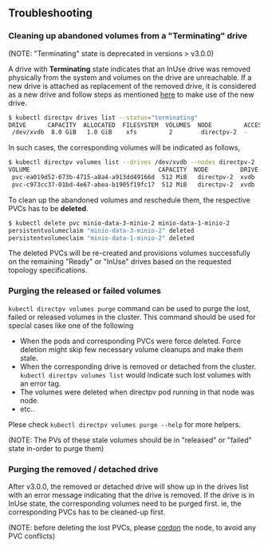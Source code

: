 
Troubleshooting
-------------

### Cleaning up abandoned volumes from a "Terminating" drive

(NOTE: "Terminating" state is deprecated in versions > v3.0.0)

A drive with **Terminating** state indicates that an InUse drive was removed physically from the system and volumes on the drive are unreachable. If a new drive is attached as replacement of the removed drive, it is considered as a new drive and follow steps as mentioned [here](https://github.com/minio/directpv/blob/master/docs/cli.md#format-and-add-drives-to-directpv) to make use of the new drive.

```sh
$ kubectl directpv drives list --status="terminating"
DRIVE      CAPACITY  ALLOCATED  FILESYSTEM  VOLUMES  NODE         ACCESS-TIER  STATUS        
 /dev/xvdb  8.0 GiB   1.0 GiB    xfs         2        directpv-2  -            Terminating
```

In such cases, the corresponding volumes will be indicated as follows,

```sh
$ kubectl directpv volumes list --drives /dev/xvdb --nodes directpv-2 --all
VOLUME                                    CAPACITY  NODE         DRIVE  PODNAME  PODNAMESPACE                                                                                           
 pvc-ea019d52-673b-4715-a8a4-a913dd49166d  512 MiB   directpv-2  xvdb   minio-2  default       *[DRIVE LOST] Please refer https://github.com/minio/directpv/blob/master/docs/troubleshooting.md
 pvc-c973cc37-01bd-4e67-abea-b1905f19fc17  512 MiB   directpv-2  xvdb   minio-2  default       *[DRIVE LOST] Please refer https://github.com/minio/directpv/blob/master/docs/troubleshooting.md
```

To clean up the abandoned volumes and reschedule them, the respective PVCs has to be **deleted**.

```sh
$ kubectl delete pvc minio-data-3-minio-2 minio-data-1-minio-2
persistentvolumeclaim "minio-data-3-minio-2" deleted
persistentvolumeclaim "minio-data-1-minio-2" deleted  
```

The deleted PVCs will be re-created and provisions volumes successfully on the remaining "Ready" or "InUse" drives based on the requested topology specifications.

### Purging the released or failed volumes

`kubectl directpv volumes purge` command can be used to purge the lost, failed or released volumes in the cluster. This command should be used for special cases like one of the following

- When the pods and corresponding PVCs were force deleted. Force deletion might skip few necessary volume cleanups and make them stale.
- When the corresponding drive is removed or detached from the cluster. `kubectl directpv volumes list` would indicate such lost volumes with an error tag.
- The volumes were deleted when directpv pod running in that node was node.
- etc..

Plese check `kubectl directpv volumes purge --help` for more helpers.

(NOTE: The PVs of these stale volumes should be in "released" or "failed" state in-order to purge them)

### Purging the removed / detached drive

After v3.0.0, the removed or detached drive will show up in the drives list with an error message indicating that the drive is removed. If the drive is in InUse state, the corresponding volumes need to be purged first. ie, the corresponding PVCs has to be cleaned-up first.

(NOTE: before deleting the lost PVCs, please [cordon](https://kubernetes.io/docs/concepts/architecture/nodes/) the node, to avoid any PVC conflicts)
